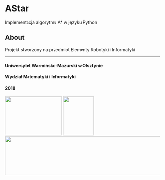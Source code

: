 # AStar

Implementacja algorytmu A* w języku Python

## About

Projekt stworzony na przedmiot Elementy Robotyki i Informatyki


_________________

#### Uniwersytet Warmińsko-Mazurski w Olsztynie
#### Wydział Matematyki i Informatyki
#### 2018

<p float="left">
  <img src="http://wmii.uwm.edu.pl/f/images/frontpage/wmii_logo-duze.png"  width="185" height="126">
  <img src="http://transparent.agency/wp-content/themes/transparent/images/transparent-logo.svg"  width="100" height="126">
  <img src="http://www.uwm.edu.pl/ack/sites/all/themes/ack/images/uwm_logo_2018.png"  width="526" height="126">
</p>


